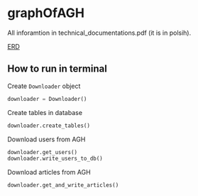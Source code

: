 # graphOfAGH
All inforamtion in technical_documentations.pdf (it is in polsih).

<a href="https://lucid.app/lucidchart/ab6a9e49-a27c-4626-ac64-2e8ff4e4d3c3/edit?invitationId=inv_af7aa229-0787-4935-9dd9-a4802d975d57" target="_blank">ERD</a>

## How to run in terminal
Create `Downloader` object
```python
downloader = Downloader()
```

Create tables in database
```python
downloader.create_tables()
```

Download users from AGH
```python
downloader.get_users()
downloader.write_users_to_db()
```

Download articles from AGH
```python
downloader.get_and_write_articles()
```
